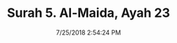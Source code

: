 ---
title       : "Surah 5. Al-Maida, Ayah 23"
date        : 7/25/2018 2:54:24 PM
draft       : false
type        : "quran"
layout      : "compare"
BookCode    : "CMP"
SurahNumber : "5"
AyahNumber  : "23"
TotalAyah   : "120"
---